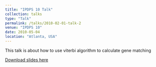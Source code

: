 ```yaml
---
title: "IPDPS 10 Talk"
collection: talks
type: "Talk"
permalink: /talks/2010-02-01-talk-2
venue: "IPDPS 10"
date: 2010-05-04
location: "Atlanta, USA"
---
```


This talk is about how to use viterbi algorithm to calculate gene matching 

[Download slides here](http://stplaydog.github.io/files/ipdps2010_HiComb_Presentation.ppt)
